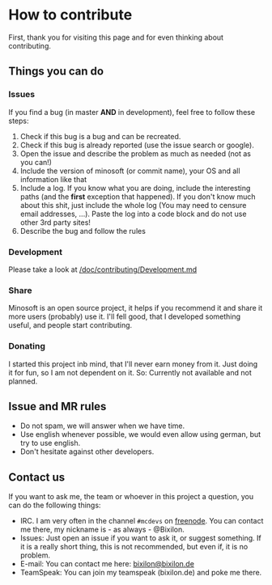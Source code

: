 # How to contribute

First, thank you for visiting this page and for even thinking about contributing.

## Things you can do

### Issues
If you find a bug (in master **AND** in development), feel free to follow these steps:
1. Check if this bug is a bug and can be recreated.
2. Check if this bug is already reported (use the issue search or google).
3. Open the issue and describe the problem as much as needed (not as you can!)
4. Include the version of minosoft (or commit name), your OS and all information like that
5. Include a log. If you know what you are doing, include the interesting paths (and the **first** exception that happened).
If you don't know much about this shit, just include the whole log (You may need to censure email addresses, ...). Paste the log into a code block and do not use other 3rd party sites!
6. Describe the bug and follow the rules

### Development
Please take a look at [/doc/contributing/Development.md](doc/contributing/Development.md)

### Share
Minosoft is an open source project, it helps if you recommend it and share it more users (probably) use it. I'll fell good,
that I developed something useful, and people start contributing.

### Donating

I started this project inb mind, that I'll never earn money from it. Just doing it for fun, so I am not dependent on it. So: Currently not available and not planned.

## Issue and MR rules
- Do not spam, we will answer when we have time.
- Use english whenever possible, we would even allow using german, but try to use english.
- Don't hesitate against other developers.

## Contact us

If you want to ask me, the team or whoever in this project a question, you can do the following things:
 - IRC. I am very often in the channel `#mcdevs` on [freenode](https://freenode.net/). You can contact me there, my nickname is - as always - @Bixilon.
 - Issues: Just open an issue if you want to ask it, or suggest something. If it is a really short thing, this is not recommended, but even if, it is no problem.
 - E-mail: You can contact me here: [bixilon@bixilon.de](mailto:bixilon@bixilon.de)
 - TeamSpeak: You can join my teamspeak (bixilon.de) and poke me there.

